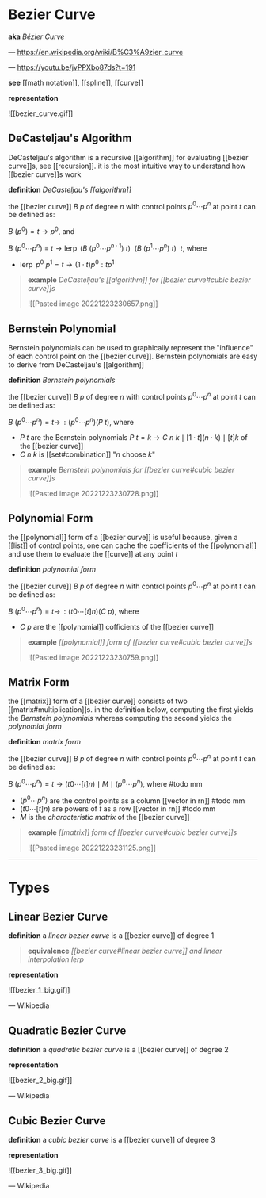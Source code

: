 # Bezier Curve

**aka** _Bézier Curve_

&mdash; <https://en.wikipedia.org/wiki/B%C3%A9zier_curve>

&mdash; <https://youtu.be/jvPPXbo87ds?t=191>

**see** [[math notation]], [[spline]], [[curve]]

**representation**

![[bezier_curve.gif]]

## DeCasteljau's Algorithm

DeCasteljau's algorithm is a recursive [[algorithm]] for evaluating [[bezier curve]]s, see [[recursion]]. it is the most intuitive way to understand how [[bezier curve]]s work

**definition** _DeCasteljau's [[algorithm]]_

the [[bezier curve]] $B\ p$ of degree $n$ with control points $p^0 \cdots p^n$ at point $t$ can be defined as:

$B\ (p^0) = t \rightarrow p^0$, and

$B\ (p^0 \cdots p^n)\ =\ t \rightarrow \operatorname{lerp}\ (B\ (p^0 \cdots p^{n \cdot 1})\ t)\ \ (B\ (p^1 \cdots p^n)\ t)\ \ t$, where

- $\operatorname{lerp}\ p^0\ p^1 = t \rightarrow (1 \cdot t)p^0 : tp^1$

> **example** _DeCasteljau's [[algorithm]] for [[bezier curve#cubic bezier curve]]s_
>
> ![[Pasted image 20221223230657.png]]

## Bernstein Polynomial

Bernstein polynomials can be used to graphically represent the "influence" of each control point on the [[bezier curve]]. Bernstein polynomials are easy to derive from DeCasteljau's [[algorithm]]

**definition** _Bernstein polynomials_

the [[bezier curve]] $B\ p$ of degree $n$ with control points $p^0 \cdots p^n$ at point $t$ can be defined as:

$B\ (p^0 \cdots p^n) = t \rightarrow \,: (p^0 \cdots p^n) (P\ t)$, where

- $P\ t$ are the Bernstein polynomials $P\ t = k \rightarrow C\ n\ k \mid [1 \cdot t](n \cdot k) \mid [t]k$ of the [[bezier curve]]
- $C\ n\ k$ is [[set#combination]] "$n$ choose $k$"

> **example** _Bernstein polynomials for [[bezier curve#cubic bezier curve]]s_
>
> ![[Pasted image 20221223230728.png]]

## Polynomial Form

the [[polynomial]] form of a [[bezier curve]] is useful because, given a [[list]] of control points, one can cache the coefficients of the [[polynomial]] and use them to evaluate the [[curve]] at any point $t$

**definition** _polynomial form_

the [[bezier curve]] $B\ p$ of degree $n$ with control points $p^0 \cdots p^n$ at point $t$ can be defined as:

$B\ (p^0 \cdots p^n) = t \rightarrow \,: (t0 \cdots [t]n) (C\ p)$, where

- $C\ p$ are the [[polynomial]] cofficients of the [[bezier curve]]

> **example** _[[polynomial]] form of [[bezier curve#cubic bezier curve]]s_
>
> ![[Pasted image 20221223230759.png]]

## Matrix Form

the [[matrix]] form of a [[bezier curve]] consists of two [[matrix#multiplication]]s. in the definition below, computing the first yields the _Bernstein polynomials_ whereas computing the second yields the _polynomial form_

**definition** _matrix form_

the [[bezier curve]] $B\ p$ of degree $n$ with control points $p^0 \cdots p^n$ at point $t$ can be defined as:

$B\ (p^0 \cdots p^n) = t \rightarrow (t0 \cdots [t]n) \mid M \mid (p^0 \cdots p^n)$, where #todo mm

- $(p^0 \cdots p^n)$ are the control points as a column [[vector in rn]] #todo mm
- $(t0 \cdots [t]n)$ are powers of $t$ as a row [[vector in rn]] #todo mm
- $M$ is the _characteristic matrix_ of the [[bezier curve]]

> **example** _[[matrix]] form of [[bezier curve#cubic bezier curve]]s_
>
> ![[Pasted image 20221223231125.png]]

---

# Types

## Linear Bezier Curve

**definition** a _linear bezier curve_ is a [[bezier curve]] of degree $1$

> **equivalence** _[[bezier curve#linear bezier curve]] and linear interpolation $\operatorname{lerp}$_

**representation**

![[bezier_1_big.gif]]

&mdash; Wikipedia

## Quadratic Bezier Curve

**definition** a _quadratic bezier curve_ is a [[bezier curve]] of degree $2$

**representation**

![[bezier_2_big.gif]]

&mdash; Wikipedia

## Cubic Bezier Curve

**definition** a _cubic bezier curve_ is a [[bezier curve]] of degree $3$

**representation**

![[bezier_3_big.gif]]

&mdash; Wikipedia
